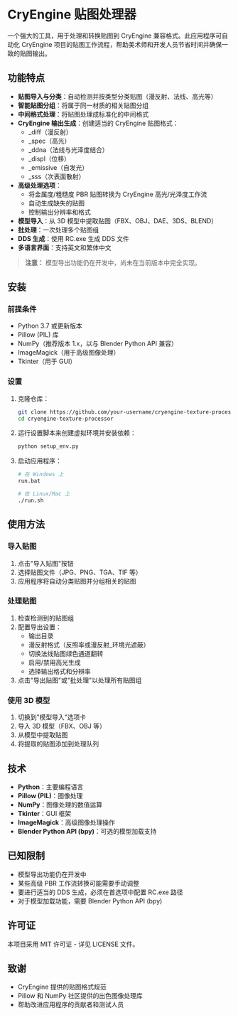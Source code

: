 # CryEngine 贴图处理器

一个强大的工具，用于处理和转换贴图到 CryEngine 兼容格式。此应用程序可自动化 CryEngine 项目的贴图工作流程，帮助美术师和开发人员节省时间并确保一致的贴图输出。

## 功能特点

- **贴图导入与分类**：自动检测并按类型分类贴图（漫反射、法线、高光等）
- **智能贴图分组**：将属于同一材质的相关贴图分组
- **中间格式处理**：将贴图处理成标准化的中间格式
- **CryEngine 输出生成**：创建适当的 CryEngine 贴图格式：
  - _diff（漫反射）
  - _spec（高光）
  - _ddna（法线与光泽度结合）
  - _displ（位移）
  - _emissive（自发光）
  - _sss（次表面散射）
- **高级处理选项**：
  - 将金属度/粗糙度 PBR 贴图转换为 CryEngine 高光/光泽度工作流
  - 自动生成缺失的贴图
  - 控制输出分辨率和格式
- **模型导入**：从 3D 模型中提取贴图（FBX、OBJ、DAE、3DS、BLEND）
- **批处理**：一次处理多个贴图组
- **DDS 生成**：使用 RC.exe 生成 DDS 文件
- **多语言界面**：支持英文和繁体中文

> **注意：** 模型导出功能仍在开发中，尚未在当前版本中完全实现。

## 安装

### 前提条件

- Python 3.7 或更新版本
- Pillow (PIL) 库
- NumPy（推荐版本 1.x，以与 Blender Python API 兼容）
- ImageMagick（用于高级图像处理）
- Tkinter（用于 GUI）

### 设置

1. 克隆仓库：
   ```bash
   git clone https://github.com/your-username/cryengine-texture-processor.git
   cd cryengine-texture-processor
   ```

2. 运行设置脚本来创建虚拟环境并安装依赖：
   ```bash
   python setup_env.py
   ```

3. 启动应用程序：
   ```bash
   # 在 Windows 上
   run.bat
   
   # 在 Linux/Mac 上
   ./run.sh
   ```

## 使用方法

### 导入贴图

1. 点击"导入贴图"按钮
2. 选择贴图文件（JPG、PNG、TGA、TIF 等）
3. 应用程序将自动分类贴图并分组相关的贴图

### 处理贴图

1. 检查检测到的贴图组
2. 配置导出设置：
   - 输出目录
   - 漫反射格式（反照率或漫反射_环境光遮蔽）
   - 切换法线贴图绿色通道翻转
   - 启用/禁用高光生成
   - 选择输出格式和分辨率
3. 点击"导出贴图"或"批处理"以处理所有贴图组

### 使用 3D 模型

1. 切换到"模型导入"选项卡
2. 导入 3D 模型（FBX、OBJ 等）
3. 从模型中提取贴图
4. 将提取的贴图添加到处理队列

## 技术

- **Python**：主要编程语言
- **Pillow (PIL)**：图像处理
- **NumPy**：图像处理的数值运算
- **Tkinter**：GUI 框架
- **ImageMagick**：高级图像处理操作
- **Blender Python API (bpy)**：可选的模型加载支持

## 已知限制

- 模型导出功能仍在开发中
- 某些高级 PBR 工作流转换可能需要手动调整
- 要进行适当的 DDS 生成，必须在首选项中配置 RC.exe 路径
- 对于模型加载功能，需要 Blender Python API (bpy)

## 许可证

本项目采用 MIT 许可证 - 详见 LICENSE 文件。

## 致谢

- CryEngine 提供的贴图格式规范
- Pillow 和 NumPy 社区提供的出色图像处理库
- 帮助改进应用程序的贡献者和测试人员